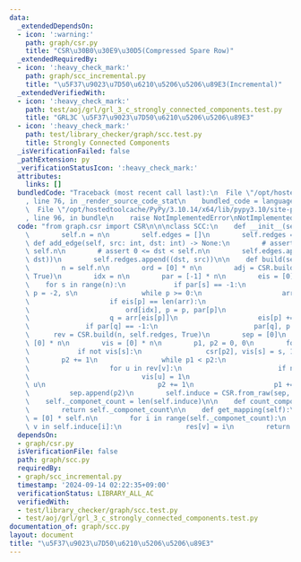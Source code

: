 ```yaml
---
data:
  _extendedDependsOn:
  - icon: ':warning:'
    path: graph/csr.py
    title: "CSR\u30B0\u30E9\u30D5(Compressed Spare Row)"
  _extendedRequiredBy:
  - icon: ':heavy_check_mark:'
    path: graph/scc_incremental.py
    title: "\u5F37\u9023\u7D50\u6210\u5206\u5206\u89E3(Incremental)"
  _extendedVerifiedWith:
  - icon: ':heavy_check_mark:'
    path: test/aoj/grl/grl_3_c_strongly_connected_components.test.py
    title: "GRL3C \u5F37\u9023\u7D50\u6210\u5206\u5206\u89E3"
  - icon: ':heavy_check_mark:'
    path: test/library_checker/graph/scc.test.py
    title: Strongly Connected Components
  _isVerificationFailed: false
  _pathExtension: py
  _verificationStatusIcon: ':heavy_check_mark:'
  attributes:
    links: []
  bundledCode: "Traceback (most recent call last):\n  File \"/opt/hostedtoolcache/PyPy/3.10.14/x64/lib/pypy3.10/site-packages/onlinejudge_verify/documentation/build.py\"\
    , line 76, in _render_source_code_stat\n    bundled_code = language.bundle(\n\
    \  File \"/opt/hostedtoolcache/PyPy/3.10.14/x64/lib/pypy3.10/site-packages/onlinejudge_verify/languages/python.py\"\
    , line 96, in bundle\n    raise NotImplementedError\nNotImplementedError\n"
  code: "from graph.csr import CSR\n\n\nclass SCC:\n    def __init__(self, n: int):\n\
    \        self.n = n\n        self.edges = []\n        self.redges = []\n\n   \
    \ def add_edge(self, src: int, dst: int) -> None:\n        # assert 0 <= src <\
    \ self.n\n        # assert 0 <= dst < self.n\n        self.edges.append((src,\
    \ dst))\n        self.redges.append((dst, src))\n\n    def build(self) -> None:\n\
    \        n = self.n\n        ord = [0] * n\n        adj = CSR.build(n, self.edges,\
    \ True)\n        idx = n\n        par = [-1] * n\n        eis = [0] * n\n    \
    \    for s in range(n):\n            if par[s] == -1:\n                par[s],\
    \ p = -2, s\n                while p >= 0:\n                    arr = adj[p]\n\
    \                    if eis[p] == len(arr):\n                        idx -= 1\n\
    \                        ord[idx], p = p, par[p]\n                        continue\n\
    \                    q = arr[eis[p]]\n                    eis[p] += 1\n      \
    \              if par[q] == -1:\n                        par[q], p = p, q\n  \
    \      rev = CSR.build(n, self.redges, True)\n        sep = [0]\n        csr =\
    \ [0] * n\n        vis = [0] * n\n        p1, p2 = 0, 0\n        for s in ord:\n\
    \            if not vis[s]:\n                csr[p2], vis[s] = s, 1\n        \
    \        p2 += 1\n                while p1 < p2:\n                    v = csr[p1]\n\
    \                    for u in rev[v]:\n                        if not vis[u]:\n\
    \                            vis[u] = 1\n                            csr[p2] =\
    \ u\n                            p2 += 1\n                    p1 += 1\n      \
    \          sep.append(p2)\n        self.induce = CSR.from_raw(sep, csr)\n    \
    \    self._componet_count = len(self.induce)\n\n    def count_components(self):\n\
    \        return self._componet_count\n\n    def get_mapping(self):\n        res\
    \ = [0] * self.n\n        for i in range(self._componet_count):\n            for\
    \ v in self.induce[i]:\n                res[v] = i\n        return res\n"
  dependsOn:
  - graph/csr.py
  isVerificationFile: false
  path: graph/scc.py
  requiredBy:
  - graph/scc_incremental.py
  timestamp: '2024-09-14 02:22:35+09:00'
  verificationStatus: LIBRARY_ALL_AC
  verifiedWith:
  - test/library_checker/graph/scc.test.py
  - test/aoj/grl/grl_3_c_strongly_connected_components.test.py
documentation_of: graph/scc.py
layout: document
title: "\u5F37\u9023\u7D50\u6210\u5206\u5206\u89E3"
---
```

